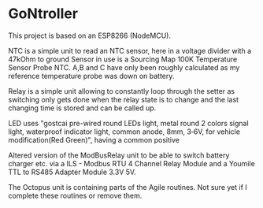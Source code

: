 # GoNtroller

This project is based on an ESP8266 (NodeMCU).

NTC is a simple unit to read an NTC sensor, here in a voltage divider with a 47kOhm to ground
Sensor in use is a Sourcing Map 100K Temperature Sensor Probe NTC.
A,B and C have only been roughly calculated as my reference temperature probe was down on battery.

Relay is a simple unit allowing to constantly loop through the setter as switching only gets done
when the relay state is to change and the last changing time is stored and can be called up.

LED uses "gostcai pre-wired round LEDs light, metal round 2 colors signal light, waterproof indicator
light, common anode, 8mm, 3‑6V, for vehicle modification(Red Green)", having a common positive 

Altered version of the ModBusRelay unit to be able to switch battery charger etc. via a
ILS - Modbus RTU 4 Channel Relay Module and a Youmile TTL to RS485 Adapter Module 3.3V 5V.

The Octopus unit is containing parts of the Agile routines. Not sure yet if I complete these routines or remove them.

